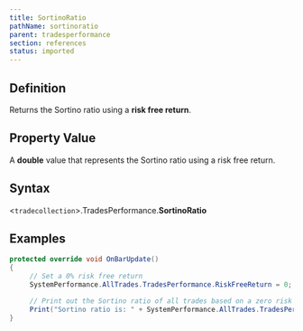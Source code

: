 ```yaml
---
title: SortinoRatio
pathName: sortinoratio
parent: tradesperformance
section: references
status: imported
---
```


## Definition

Returns the Sortino ratio using a **risk free return**.  

## Property Value

A **double** value that represents the Sortino ratio using a risk free return.

## Syntax

<`tradecollection`>.TradesPerformance.**SortinoRatio**

## Examples

```csharp
protected override void OnBarUpdate()
{
     // Set a 0% risk free return
     SystemPerformance.AllTrades.TradesPerformance.RiskFreeReturn = 0;

     // Print out the Sortino ratio of all trades based on a zero risk free return
     Print("Sortino ratio is: " + SystemPerformance.AllTrades.TradesPerformance.SortinoRatio);
}
```
